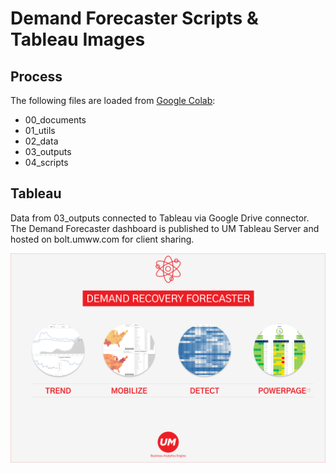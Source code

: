 # Demand Forecaster Scripts & Tableau Images
## Process
The following files are loaded from [Google Colab](https://colab.research.google.com/notebooks/intro.ipynb):
- 00_documents
- 01_utils
- 02_data
- 03_outputs
- 04_scripts

## Tableau
Data from 03_outputs connected to Tableau via Google Drive connector. <br>
The Demand Forecaster dashboard is published to UM Tableau Server and hosted on bolt.umww.com for client sharing.

![Alt text](DemandForecaster/images/home.png?raw=true "Home Page")
